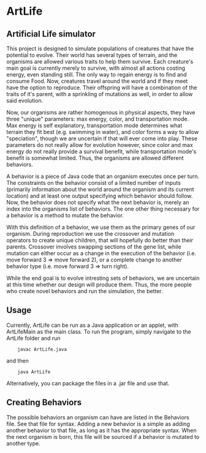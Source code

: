 ArtLife
=======

Artificial Life simulator
-------------------------

This project is designed to simulate populations of creatures that have the potential to evolve.  Their world has several types of terrain, and the organisms are allowed various traits to help them survive.  Each creature's main goal is currently merely to survive, with almost all actions costing energy, even standing still.  The only way to regain energy is to find and consume Food. Now, creatures travel around the world and if they meet have the option to reproduce.  Their offspring will have a combination of the traits of it's parent, with a sprinkling of mutations as well, in order to allow said evolution.  

Now, our organisms are rather homogenous in physical aspects, they have three "unique" parameters: max energy, color, and transportation mode.  Max energy is self explanatory, transportation mode determines what terrain they fit best (e.g. swimming in water), and color forms a way to allow "speciation", though we are uncertain if that will ever come into play.  These parameters do not really allow for evolution however, since color and max energy do not really provide a survival benefit, while transportation mode's benefit is somewhat limited.  Thus, the organisms are allowed different behaviors.  

A behavior is a piece of Java code that an organism executes once per turn.  The constraints on the behavior consist of a limited number of inputs (primarily information about the world around the organism and its current location) and at least one output specifying which behavior should follow.  Now, the behavior does not specify what the next behavior is, merely an index into the organisms list of behaviors.  The one other thing necessary for a behavior is a method to mutate the behavior.

With this definition of a behavior, we use them as the primary genes of our organism.  During reproduction we use the crossover and mutation operators to create unique children, that will hopefully do better than their parents.  Crossover involves swapping sections of the gene list, while mutation can either occur as a change in the execution of the behavior (i.e. move forward 3 => move forward 2), or a complete change to another behavior type (i.e. move forward 3 => turn right).

While the end goal is to evolve intresting sets of behaviors, we are uncertain at this time whether our design will produce them.  Thus, the more people who create novel behaviors and run the simulation, the better.


Usage
-----

Currently, ArtLife can be run as a Java application or an applet, with ArtLifeMain as the main class.  To run the program, simply navigate to the ArtLife folder and run 

        javac ArtLife.java

and then 

        java ArtLife

Alternatively, you can package the files in a .jar file and use that.


Creating Behaviors
------------------

The possible behaviors an organism can have are listed in the Behaviors file.  See that file for syntax.  Adding a new behavior is a simple as adding another behavior to that file, as long as it has the appropriate syntax.  When the next organism is born, this file will be sourced if a behavior is mutated to another type.